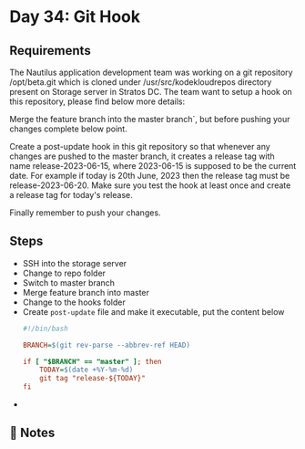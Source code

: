 # Day 34: Git Hook

## Requirements
The Nautilus application development team was working on a git repository /opt/beta.git which is cloned under /usr/src/kodekloudrepos directory present on Storage server in Stratos DC. The team want to setup a hook on this repository, please find below more details:

Merge the feature branch into the master branch`, but before pushing your changes complete below point.

Create a post-update hook in this git repository so that whenever any changes are pushed to the master branch, it creates a release tag with name release-2023-06-15, where 2023-06-15 is supposed to be the current date. For example if today is 20th June, 2023 then the release tag must be release-2023-06-20. Make sure you test the hook at least once and create a release tag for today's release.

Finally remember to push your changes.

## Steps
- SSH into the storage server
- Change to repo folder
- Switch to master branch
- Merge feature branch into master
- Change to the hooks folder
- Create `post-update` file and make it executable, put the content below
  ```ini
  #!/bin/bash

  BRANCH=$(git rev-parse --abbrev-ref HEAD)
  
  if [ "$BRANCH" == "master" ]; then
      TODAY=$(date +%Y-%m-%d)
      git tag "release-${TODAY}"
  fi
  ```
-  

## 📝 Notes

